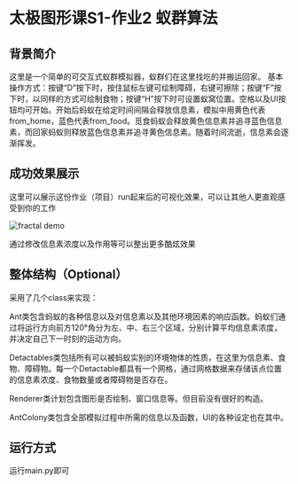 # 太极图形课S1-作业2 蚁群算法

## 背景简介
这里是一个简单的可交互式蚁群模拟器，蚁群们在这里找吃的并搬运回家。 基本操作方式：按键“D”按下时，按住鼠标左键可绘制障碍，右键可擦除；按键“F”按下时，以同样的方式可绘制食物；按键“H”按下时可设置蚁窝位置。空格以及UI按钮均可开始。开始后蚂蚁在给定时间间隔会释放信息素，模拟中用黄色代表from_home，蓝色代表from_food。觅食蚂蚁会释放黄色信息素并追寻蓝色信息素，而回家蚂蚁则释放蓝色信息素并追寻黄色信息素。随着时间流逝，信息素会逐渐挥发。

## 成功效果展示
这里可以展示这份作业（项目）run起来后的可视化效果，可以让其他人更直观感受到你的工作

![fractal demo](./data/taichi.gif)

通过修改信息素浓度以及作用等可以整出更多酷炫效果

## 整体结构（Optional）
采用了几个class来实现：

Ant类包含蚂蚁的各种信息以及对信息素以及其他环境因素的响应函数。蚂蚁们通过将运行方向前方120°角分为左、中、右三个区域，分别计算平均信息素浓度，并决定自己下一时刻的运动方向。

Detactables类包括所有可以被蚂蚁实别的环境物体的性质，在这里为信息素、食物、障碍物。每一个Detactable都具有一个网格，通过网格数据来存储该点位置的信息素浓度、食物数量或者障碍物是否存在。

Renderer类计划包含图形是否绘制、窗口信息等。但目前没有很好的构造。

AntColony类包含全部模拟过程中所需的信息以及函数，UI的各种设定也在其中。


## 运行方式
运行main.py即可
